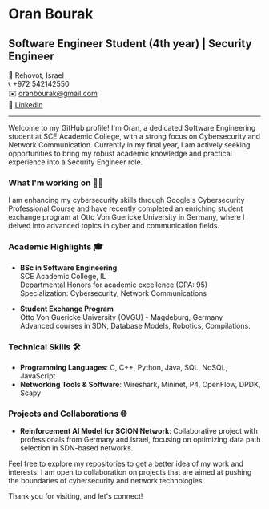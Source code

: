 # Oran Bourak

## Software Engineer Student (4th year) | Security Engineer

📍 Rehovot, Israel  
📞 +972 542142550  
✉️ oranbourak@gmail.com  
🔗 [LinkedIn](www.linkedin.com/in/oran-bourak)

---

Welcome to my GitHub profile! I'm Oran, a dedicated Software Engineering student at SCE Academic College, with a strong focus on Cybersecurity and Network Communication. Currently in my final year, I am actively seeking opportunities to bring my robust academic knowledge and practical experience into a Security Engineer role.

### What I'm working on 👨‍💻

I am enhancing my cybersecurity skills through Google's Cybersecurity Professional Course and have recently completed an enriching student exchange program at Otto Von Guericke University in Germany, where I delved into advanced topics in cyber and communication fields.

### Academic Highlights 🎓

- **BSc in Software Engineering**  
  SCE Academic College, IL  
  Departmental Honors for academic excellence (GPA: 95)  
  Specialization: Cybersecurity, Network Communications
  
- **Student Exchange Program**  
  Otto Von Guericke University (OVGU) - Magdeburg, Germany  
  Advanced courses in SDN, Database Models, Robotics, Compilations.

### Technical Skills 🛠️

- **Programming Languages**: C, C++, Python, Java, SQL, NoSQL, JavaScript
- **Networking Tools & Software**: Wireshark, Mininet, P4, OpenFlow, DPDK, Scapy

### Projects and Collaborations 🌐

- **Reinforcement AI Model for SCION Network**: Collaborative project with professionals from Germany and Israel, focusing on optimizing data path selection in SDN-based networks.

Feel free to explore my repositories to get a better idea of my work and interests. I am open to collaboration on projects that are aimed at pushing the boundaries of cybersecurity and network technologies.

Thank you for visiting, and let's connect!


